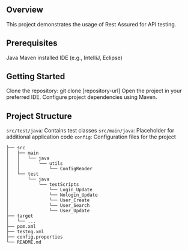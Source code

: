 ## Overview
This project demonstrates the usage of Rest Assured for API testing.

## Prerequisites
Java
Maven installed
IDE (e.g., IntelliJ, Eclipse)

## Getting Started
Clone the repository: git clone [repository-url]
Open the project in your preferred IDE.
Configure project dependencies using Maven.

## Project Structure
`src/test/java`: Contains test classes
`src/main/java`: Placeholder for additional application code
`config`: Configuration files for the project

    ├── src
    │   ├── main
    │   │   └── java
    │   │       └── utils 
    │   │           └── ConfigReader
    │   └── test
    │       └── java
    │           └── testScripts
    │               └── Login_Update
    │               └── Nologin_Update
    │               └── User_Create
    │               └── User_Search
    │               └── User_Update
    ├── target
    │   └── ...
    ├── pom.xml
    ├── testng.xml
    ├── config.properties
    └── README.md
    
